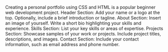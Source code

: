 Creating a personal portfolio using CSS and HTML is a popular beginner web development
project. Header Section: Add your name or a logo at the top.
Optionally, include a brief introduction or tagline.
About Section: Insert an image of yourself.
Write a short bio highlighting your skills and experience.
Skills Section: List your key skills or areas of expertise.
Projects Section: Showcase samples of your work or projects.
Include project titles, descriptions, and images.
Contact Section: Include your contact information, such as email address and phone
number.
